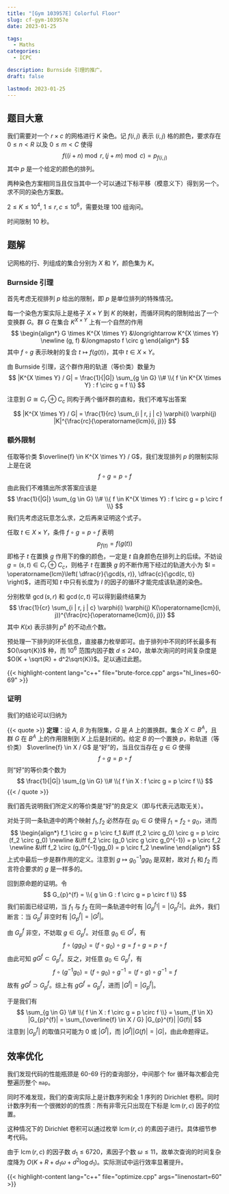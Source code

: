 ```yaml
---
title: "[Gym 103957E] Colorful Floor"
slug: cf-gym-103957e
date: 2023-01-25

tags:
  - Maths
categories:
  - ICPC

description: Burnside 引理的推广。
draft: false

lastmod: 2023-01-25
---
```


## 题目大意

我们需要对一个 $r \times c$ 的网格进行 $K$ 染色。记 $f(i, j)$ 表示 $(i, j)$ 格的颜色，要求存在 $0 \leq n < R$ 以及 $0 \leq m < C$ 使得
$$
f((i + n) \bmod r, (j + m) \bmod c) = p_{f(i, j)}
$$
其中 $p$ 是一个给定的颜色的排列。

两种染色方案相同当且仅当其中一个可以通过下标平移（模意义下）得到另一个。求不同的染色方案数。

$2 \leq K \leq 10^4$, $1 \leq r, c \leq 10^6$，需要处理 $100$ 组询问。

时间限制 $10$ 秒。

## 题解

记网格的行、列组成的集合分别为 $X$ 和 $Y$，颜色集为 $K$。

### Burnside 引理

首先考虑无视排列 $p$ 给出的限制，即 $p$ 是单位排列的特殊情况。

每一个染色方案实际上是格子 $X \times Y$ 到 $K$ 的映射，而循环同构的限制给出了一个变换群 $G$。群 $G$ 在集合 $K^{X \times Y}$ 上有一个自然的作用
$$
\begin{align*}
  G \times K^{X \times Y} &\longrightarrow K^{X \times Y} \newline
  (g, f)                  &\longmapsto     f \circ g
\end{align*}
$$
其中 $f \circ g$ 表示映射的复合 $t \mapsto f(g(t))$，其中 $t \in X \times Y$。

由 Burnside 引理，这个群作用的轨道（等价类）数量为
$$
|K^{X \times Y} / G| = \frac{1}{|G|} \sum_{g \in G} \\# \\{ f \in K^{X \times Y} : f \circ g = f \\}
$$

注意到 $G \cong C_r \oplus C_c$ 同构于两个循环群的直和，我们不难写出答案

$$
|K^{X \times Y} / G| = \frac{1}{rc} \sum_{i | r, j | c} \varphi(i) \varphi(j) |K|^{\frac{rc}{\operatorname{lcm}(i, j)}}
$$

### 额外限制

任取等价类 $\overline{f} \in K^{X \times Y} / G$，我们发现排列 $p$ 的限制实际上是在说
$$
f \circ g = p \circ f
$$
由此我们不难猜出所求答案应该是
$$
\frac{1}{|G|} \sum_{g \in G} \\# \\{ f \in K^{X \times Y} : f \circ g = p \circ f \\}
$$
我们先考虑这玩意怎么求，之后再来证明这个式子。

任取 $t \in X \times Y$，条件 $f \circ g = p \circ f$ 表明
$$
p_{f(t)} = f(g(t))
$$
即格子 $t$ 在置换 $g$ 作用下的像的颜色，一定是 $t$ 自身颜色在排列上的后续。不妨设 $g = (s, t) \in C_r \oplus C_c$，则格子 $t$ 在置换 $g$ 的不断作用下经过的轨道大小为 $l = \operatorname{lcm}\left( \dfrac{r}{\gcd(s, r)}, \dfrac{c}{\gcd(c, t)} \right)$，进而可知 $t$ 中只有长度为 $l$ 的因子的循环才能完成该轨道的染色。

分别枚举 $\gcd(s, r)$ 和 $\gcd(c, t)$ 可以得到最终结果为
$$
\frac{1}{cr} \sum_{i | r, j | c} \varphi(i) \varphi(j) K(\operatorname{lcm}(i, j))^{\frac{rc}{\operatorname{lcm}(i, j)}}
$$
其中 $K(x)$ 表示排列 $p^x$ 的不动点个数。

预处理一下排列的环长信息，直接暴力枚举即可。由于排列中不同的环长最多有 $O(\sqrt{K})$ 种，而 $10^6$ 范围内因子数 $d \leq 240$，故单次询问的时间复杂度是 $O(K + \sqrt{R} + d^2\sqrt{K})$。足以通过此题。

{{< highlight-content lang="c++" file="brute-force.cpp" args="hl_lines=60-69" >}}

### 证明

我们的结论可以归纳为

{{< quote >}}
**定理**：设 $A$, $B$ 为有限集，$G$ 是 $A$ 上的置换群。集合 $X \subset B^A$，且群 $G$ 在 $B^A$ 上的作用限制到 $X$ 上后是封闭的。给定 $B$ 的一个置换 $p$，称轨道（等价类） $\overline{f} \in X / G$ 是“好”的，当且仅当存在 $g \in G$ 使得
$$
f \circ g = p \circ f
$$
则“好”的等价类个数为
$$
\frac{1}{|G|} \sum_{g \in G} \\# \\{ f \in X : f \circ g = p \circ f \\}
$$
{{< / quote >}}

我们首先说明我们所定义的等价类是“好”的良定义（即与代表元选取无关）。

对处于同一条轨道中的两个映射 $f_1, f_2$ 必然存在 $g_0 \in G$ 使得 $f_1 = f_2 \circ g_0$，进而
$$
\begin{align*}
  f_1 \circ g = p \circ f_1
  &\iff (f_2 \circ g_0) \circ g = p \circ (f_2 \circ g_0) \newline
  &\iff f_2 \circ (g_0 \circ g \circ g_0^{-1}) = p \circ f_2 \newline
  &\iff f_2 \circ (g_0^{-1}gg_0) = p \circ f_2 \newline
\end{align*}
$$
上式中最后一步是群作用的定义。注意到 $g \mapsto g_0^{-1}gg_0$ 是双射，故对 $f_1$ 和 $f_2$ 而言符合要求的 $g$ 是一样多的。

回到原命题的证明。令
$$
G_{p}^{f} = \\{ g \in G : f \circ g = p \circ f \\}
$$
我们前面已经证明，当 $f_1$ 与 $f_2$ 在同一条轨道中时有 $|G_{p}^{f_1}| = |G_{p}^{f_2}|$。此外，我们断言：当 $G_{p}^{f}$ 非空时有 $|G_{p}^{f}| = |G^{f}|$。

由 $G_{p}^{f}$ 非空，不妨取 $g \in G_{p}^{f}$。对任意 $g_0 \in G^f$，有
$$
f \circ (gg_0) = (f \circ g_0) \circ g = f \circ g = p \circ f
$$
由此可知 $gG^f \subset G_{p}^{f}$。反之，对任意 $g_0 \in G_{p}^{f}$，有
$$
f \circ (g^{-1}g_0) = (f \circ g_0) \circ g^{-1} = (f \circ g) \circ g^{-1} = f
$$
故有 $gG^f \supset G_{p}^{f}$。综上有 $gG^f = G_{p}^{f}$，进而 $|G^f| = |G_{p}^{f}|$。

于是我们有
$$
\sum_{g \in G} \\# \\{ f \in X : f \circ g = p \circ f \\}
= \sum_{f \in X} |G_{p}^{f}|
= \sum_{\overline{f} \in X / G} |G_{p}^{f}| |G(f)|
$$
注意到 $|G_{p}^{f}|$ 的取值只可能为 $0$ 或 $|G^f|$，而 $|G^f||G(f)| = |G|$，由此命题得证。

## 效率优化

我们发现代码的性能瓶颈是 60-69 行的查询部分，中间那个 for 循环每次都会完整遍历整个 `map`。

同时不难发现，我们的查询实际上是计数序列和全 $1$ 序列的 Dirichlet 卷积。同时计数序列有一个很微妙的的性质：所有非零元只出现在下标是 $\operatorname{lcm}(r, c)$ 因子的位置。

这种情况下的 Dirichlet 卷积可以通过枚举 $\operatorname{lcm}(r, c)$ 的素因子进行。具体细节参考代码。

由于 $\operatorname{lcm}(r, c)$ 的因子数 $d_1 \leq 6720$，素因子个数 $\omega \leq 11$，故单次查询的时间复杂度降为 $O(K + R + d_1\omega + d^2 \log d_1)$。实际测试中运行效率显著提升。

{{< highlight-content lang="c++" file="optimize.cpp" args="linenostart=60" >}}
